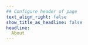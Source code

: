 ```yaml
---
## Configure header of page
text_align_right: false
show_title_as_headline: false
headline:
  About
---
```

